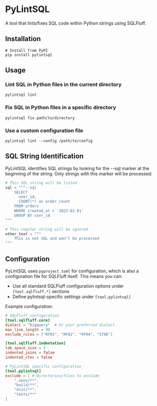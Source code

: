 # PyLintSQL

A tool that lints/fixes SQL code within Python strings using SQLFluff.

## Installation

```shell
# Install from PyPI
pip install pylintsql
```


## Usage
### Lint SQL in Python files in the current directory
```shell
pylintsql lint
```

### Fix SQL in Python files in a specific directory
```shell
pylintsql fix path/to/directory
```

### Use a custom configuration file
```shell
pylintsql lint --config /path/to/config
```

## SQL String Identification
PyLintSQL identifies SQL strings by looking for the --sql marker at the beginning of the string. Only strings with this marker will be processed:
```python
# This SQL string will be linted
sql = """--sql
    SELECT
      user_id,
      COUNT(*) as order_count
    FROM orders
    WHERE created_at > '2023-01-01'
    GROUP BY user_id
"""

# This regular string will be ignored
other_text = """
    This is not SQL and won't be processed
"""
```

## Configuration
PyLintSQL uses `pyproject.toml` for configuration, which is also a configuration file for SQLFluff itself. This means you can:
* Use all standard SQLFluff configuration options under `[tool.sqlfluff.*]` sections
* Define pylintsql-specific settings under `[tool.pylintsql]`

Example configuration:
```toml
# SQLFluff configuration
[tool.sqlfluff.core]
dialect = "bigquery"  # Or your preferred dialect
max_line_length = 99
exclude_rules = ["RF01", "RF02", "RF04", "ST06"]

[tool.sqlfluff.indentation]
tab_space_size = 2
indented_joins = false
indented_ctes = false

# PyLintSQL specific configuration
[tool.pylintsql]
exclude = [ # Directories/files to exclude
    ".venv/**",  
    "build/**",
    "dist/**",
    "tests/**"
]
```